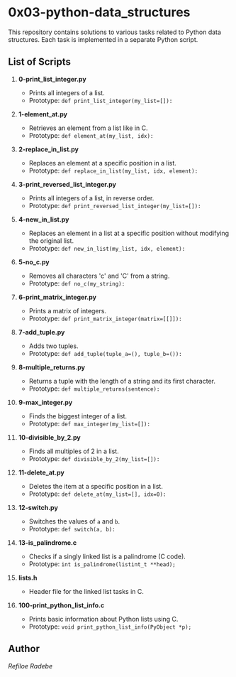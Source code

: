 # 0x03-python-data_structures

This repository contains solutions to various tasks related to Python data structures. Each task is implemented in a separate Python script.

## List of Scripts

1. **0-print_list_integer.py**
    - Prints all integers of a list.
    - Prototype: `def print_list_integer(my_list=[]):`

2. **1-element_at.py**
    - Retrieves an element from a list like in C.
    - Prototype: `def element_at(my_list, idx):`

3. **2-replace_in_list.py**
    - Replaces an element at a specific position in a list.
    - Prototype: `def replace_in_list(my_list, idx, element):`

4. **3-print_reversed_list_integer.py**
    - Prints all integers of a list, in reverse order.
    - Prototype: `def print_reversed_list_integer(my_list=[]):`

5. **4-new_in_list.py**
    - Replaces an element in a list at a specific position without modifying the original list.
    - Prototype: `def new_in_list(my_list, idx, element):`

6. **5-no_c.py**
    - Removes all characters 'c' and 'C' from a string.
    - Prototype: `def no_c(my_string):`

7. **6-print_matrix_integer.py**
    - Prints a matrix of integers.
    - Prototype: `def print_matrix_integer(matrix=[[]]):`

8. **7-add_tuple.py**
    - Adds two tuples.
    - Prototype: `def add_tuple(tuple_a=(), tuple_b=()):`

9. **8-multiple_returns.py**
    - Returns a tuple with the length of a string and its first character.
    - Prototype: `def multiple_returns(sentence):`

10. **9-max_integer.py**
    - Finds the biggest integer of a list.
    - Prototype: `def max_integer(my_list=[]):`

11. **10-divisible_by_2.py**
    - Finds all multiples of 2 in a list.
    - Prototype: `def divisible_by_2(my_list=[]):`

12. **11-delete_at.py**
    - Deletes the item at a specific position in a list.
    - Prototype: `def delete_at(my_list=[], idx=0):`

13. **12-switch.py**
    - Switches the values of `a` and `b`.
    - Prototype: `def switch(a, b):`

14. **13-is_palindrome.c**
    - Checks if a singly linked list is a palindrome (C code).
    - Prototype: `int is_palindrome(listint_t **head);`

15. **lists.h**
    - Header file for the linked list tasks in C.

16. **100-print_python_list_info.c**
    - Prints basic information about Python lists using C.
    - Prototype: `void print_python_list_info(PyObject *p);`

## Author
*Refiloe Radebe*
